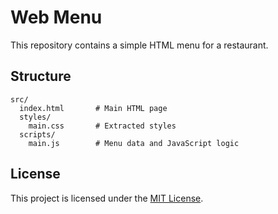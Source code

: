 # Web Menu

This repository contains a simple HTML menu for a restaurant.

## Structure

```
src/
  index.html       # Main HTML page
  styles/
    main.css       # Extracted styles
  scripts/
    main.js        # Menu data and JavaScript logic
```

## License

This project is licensed under the [MIT License](LICENSE).
